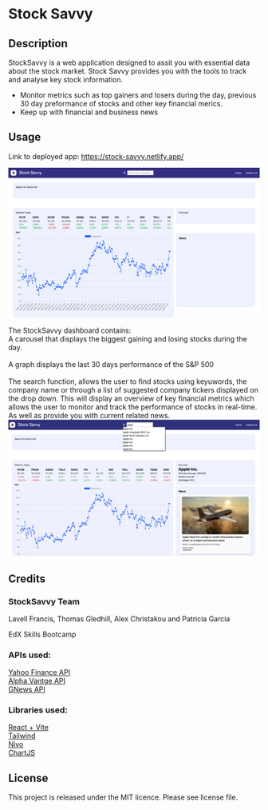 # Stock Savvy

## Description
StockSavvy is a web application designed to assit you with essential data about the stock market. Stock Savvy provides you with the tools to track and analyse key stock information. 
* Monitor metrics such as top gainers and losers during the day, previous 30 day preformance of stocks and other key financial merics.
* Keep up with financial and business news


## Usage
Link to deployed app: https://stock-savvy.netlify.app/
<br>

![alt text](assets/images/stock-savvy-web.png)<br>

The StockSavvy dashboard contains: <br>
 A carousel that displays the biggest gaining and losing stocks during the day. 
<br>
<br>
A graph displays the last 30 days performance of the S&P 500
<br>
<br>
The search function, allows the user to find stocks using keyuwords, the company name or through a list of suggested company tickers displayed on the drop down. This will display an overview of key financial metrics which allows the user to monitor and track the performance of stocks in real-time. As well as provide you with current related news. <br>
![alt text](assets/images/search.png)
<br>

## Credits
### StockSavvy Team
Lavell Francis, Thomas Gledhill, Alex Christakou and Patricia Garcia

EdX Skills Bootcamp

### APIs used:
[Yahoo Finance API ](https://rapidapi.com/manwilbahaa/api/yahoo-finance127/)<br>
[Alpha Vantge API](https://www.alphavantage.co/)<br>
[GNews API](https://gnews.io/)

### Libraries used:
[React + Vite](https://vitejs.dev/)<br>
[Tailwind](https://tailwindcss.com/)<br>
[Nivo](https://nivo.rocks/)<br>
[ChartJS](https://www.chartjs.org/)<br>





## License
This project is released under the MIT licence. Please see license file.

